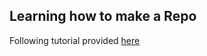 ## Learning how to make a Repo

Following tutorial provided [here](https://www.creativebloq.com/features/get-started-with-css-art)